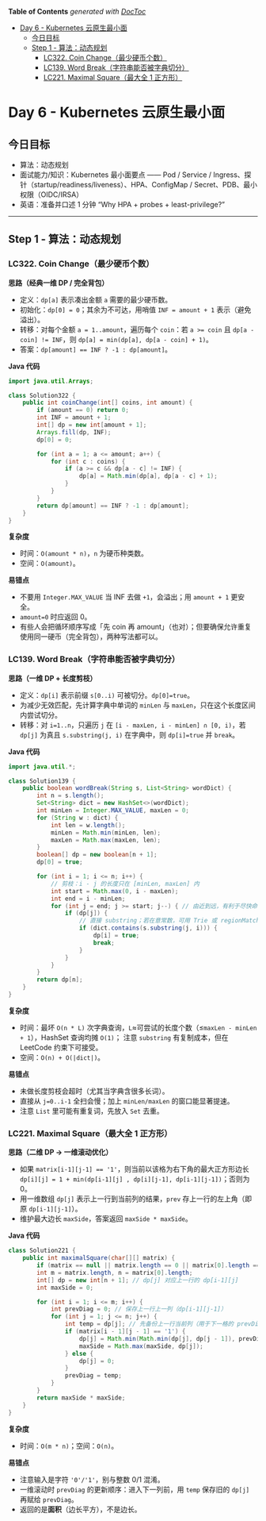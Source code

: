 <!-- START doctoc generated TOC please keep comment here to allow auto update -->
<!-- DON'T EDIT THIS SECTION, INSTEAD RE-RUN doctoc TO UPDATE -->
**Table of Contents**  *generated with [DocToc](https://github.com/thlorenz/doctoc)*

- [Day 6 - Kubernetes 云原生最小面](#day-6---kubernetes-%E4%BA%91%E5%8E%9F%E7%94%9F%E6%9C%80%E5%B0%8F%E9%9D%A2)
  - [今日目标](#%E4%BB%8A%E6%97%A5%E7%9B%AE%E6%A0%87)
  - [Step 1 - 算法：动态规划](#step-1---%E7%AE%97%E6%B3%95%E5%8A%A8%E6%80%81%E8%A7%84%E5%88%92)
    - [LC322. Coin Change（最少硬币个数）](#lc322-coin-change%E6%9C%80%E5%B0%91%E7%A1%AC%E5%B8%81%E4%B8%AA%E6%95%B0)
    - [LC139. Word Break（字符串能否被字典切分）](#lc139-word-break%E5%AD%97%E7%AC%A6%E4%B8%B2%E8%83%BD%E5%90%A6%E8%A2%AB%E5%AD%97%E5%85%B8%E5%88%87%E5%88%86)
    - [LC221. Maximal Square（最大全 1 正方形）](#lc221-maximal-square%E6%9C%80%E5%A4%A7%E5%85%A8-1-%E6%AD%A3%E6%96%B9%E5%BD%A2)

<!-- END doctoc generated TOC please keep comment here to allow auto update -->

# Day 6 - Kubernetes 云原生最小面

## 今日目标

- 算法：动态规划
- 面试能力/知识：Kubernetes 最小面要点 —— Pod / Service / Ingress、探针（startup/readiness/liveness）、HPA、ConfigMap / Secret、PDB、最小权限（OIDC/IRSA）
- 英语：准备并口述 1 分钟 “Why HPA + probes + least-privilege?”

---

## Step 1 - 算法：动态规划

### LC322. Coin Change（最少硬币个数）

**思路（经典一维 DP / 完全背包）**

- 定义：`dp[a]` 表示凑出金额 `a` 需要的最少硬币数。
- 初始化：`dp[0] = 0`；其余为不可达，用哨值 `INF = amount + 1` 表示（避免溢出）。
- 转移：对每个金额 `a = 1..amount`，遍历每个 `coin`：若 `a >= coin` 且 `dp[a - coin] != INF`，则
  `dp[a] = min(dp[a], dp[a - coin] + 1)`。
- 答案：`dp[amount] == INF ? -1 : dp[amount]`。

**Java 代码**

```java
import java.util.Arrays;

class Solution322 {
    public int coinChange(int[] coins, int amount) {
        if (amount == 0) return 0;
        int INF = amount + 1;
        int[] dp = new int[amount + 1];
        Arrays.fill(dp, INF);
        dp[0] = 0;

        for (int a = 1; a <= amount; a++) {
            for (int c : coins) {
                if (a >= c && dp[a - c] != INF) {
                    dp[a] = Math.min(dp[a], dp[a - c] + 1);
                }
            }
        }
        return dp[amount] == INF ? -1 : dp[amount];
    }
}
```

**复杂度**

- 时间：`O(amount * n)`，`n` 为硬币种类数。
- 空间：`O(amount)`。

**易错点**

- 不要用 `Integer.MAX_VALUE` 当 INF 去做 `+1`，会溢出；用 `amount + 1` 更安全。
- `amount=0` 时应返回 0。
- 有些人会把循环顺序写成「先 coin 再 amount」（也对）；但要确保允许重复使用同一硬币（完全背包），两种写法都可以。

### LC139. Word Break（字符串能否被字典切分）

**思路（一维 DP + 长度剪枝）**

- 定义：`dp[i]` 表示前缀 `s[0..i)` 可被切分。`dp[0]=true`。
- 为减少无效匹配，先计算字典中单词的 `minLen` 与 `maxLen`，只在这个长度区间内尝试切分。
- 转移：对 `i=1..n`，只遍历 `j` 在 `[i - maxLen, i - minLen] ∩ [0, i)`，若 `dp[j]` 为真且 `s.substring(j, i)` 在字典中，则 `dp[i]=true` 并 `break`。

**Java 代码**

```java
import java.util.*;

class Solution139 {
    public boolean wordBreak(String s, List<String> wordDict) {
        int n = s.length();
        Set<String> dict = new HashSet<>(wordDict);
        int minLen = Integer.MAX_VALUE, maxLen = 0;
        for (String w : dict) {
            int len = w.length();
            minLen = Math.min(minLen, len);
            maxLen = Math.max(maxLen, len);
        }
        boolean[] dp = new boolean[n + 1];
        dp[0] = true;

        for (int i = 1; i <= n; i++) {
            // 剪枝：i - j 的长度只在 [minLen, maxLen] 内
            int start = Math.max(0, i - maxLen);
            int end = i - minLen;
            for (int j = end; j >= start; j--) { // 由近到远，有利于尽快命中
                if (dp[j]) {
                    // 直接 substring；若在意常数，可用 Trie 或 regionMatches 优化
                    if (dict.contains(s.substring(j, i))) {
                        dp[i] = true;
                        break;
                    }
                }
            }
        }
        return dp[n];
    }
}
```

**复杂度**

- 时间：最坏 `O(n * L)` 次字典查询，`L`≈可尝试的长度个数（≤`maxLen - minLen + 1`），HashSet 查询均摊 `O(1)`；
  注意 `substring` 有复制成本，但在 LeetCode 约束下可接受。
- 空间：`O(n) + O(|dict|)`。

**易错点**

- 未做长度剪枝会超时（尤其当字典含很多长词）。
- 直接从 `j=0..i-1` 全扫会慢；加上 `minLen/maxLen` 的窗口能显著提速。
- 注意 `List` 里可能有重复词，先放入 `Set` 去重。

### LC221. Maximal Square（最大全 1 正方形）

**思路（二维 DP → 一维滚动优化）**

- 如果 `matrix[i-1][j-1] == '1'`，则当前以该格为右下角的最大正方形边长
  `dp[i][j] = 1 + min(dp[i-1][j] , dp[i][j-1], dp[i-1][j-1])`；否则为 0。
- 用一维数组 `dp[j]` 表示上一行到当前列的结果，`prev` 存上一行的左上角（即原 `dp[i-1][j-1]`）。
- 维护最大边长 `maxSide`，答案返回 `maxSide * maxSide`。

**Java 代码**

```java
class Solution221 {
    public int maximalSquare(char[][] matrix) {
        if (matrix == null || matrix.length == 0 || matrix[0].length == 0) return 0;
        int m = matrix.length, n = matrix[0].length;
        int[] dp = new int[n + 1]; // dp[j] 对应上一行的 dp[i-1][j]
        int maxSide = 0;

        for (int i = 1; i <= m; i++) {
            int prevDiag = 0; // 保存上一行上一列（dp[i-1][j-1]）
            for (int j = 1; j <= n; j++) {
                int temp = dp[j]; // 先备份上一行当前列（用于下一格的 prevDiag）
                if (matrix[i - 1][j - 1] == '1') {
                    dp[j] = Math.min(Math.min(dp[j], dp[j - 1]), prevDiag) + 1;
                    maxSide = Math.max(maxSide, dp[j]);
                } else {
                    dp[j] = 0;
                }
                prevDiag = temp;
            }
        }
        return maxSide * maxSide;
    }
}
```

**复杂度**

- 时间：`O(m * n)`；空间：`O(n)`。

**易错点**

- 注意输入是字符 `'0'/'1'`，别与整数 0/1 混淆。
- 一维滚动时 `prevDiag` 的更新顺序：进入下一列前，用 `temp` 保存旧的 `dp[j]` 再赋给 `prevDiag`。
- 返回的是**面积**（边长平方），不是边长。
